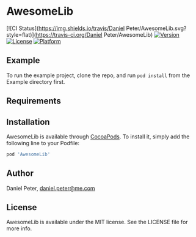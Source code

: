 # AwesomeLib

[![CI Status](https://img.shields.io/travis/Daniel Peter/AwesomeLib.svg?style=flat)](https://travis-ci.org/Daniel Peter/AwesomeLib)
[![Version](https://img.shields.io/cocoapods/v/AwesomeLib.svg?style=flat)](https://cocoapods.org/pods/AwesomeLib)
[![License](https://img.shields.io/cocoapods/l/AwesomeLib.svg?style=flat)](https://cocoapods.org/pods/AwesomeLib)
[![Platform](https://img.shields.io/cocoapods/p/AwesomeLib.svg?style=flat)](https://cocoapods.org/pods/AwesomeLib)

## Example

To run the example project, clone the repo, and run `pod install` from the Example directory first.

## Requirements

## Installation

AwesomeLib is available through [CocoaPods](https://cocoapods.org). To install
it, simply add the following line to your Podfile:

```ruby
pod 'AwesomeLib'
```

## Author

Daniel Peter, daniel.peter@me.com

## License

AwesomeLib is available under the MIT license. See the LICENSE file for more info.
